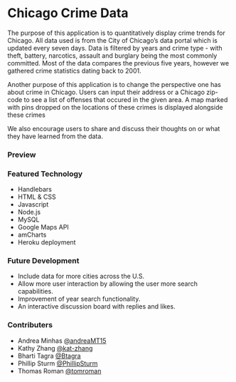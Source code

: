 # Chicago Crime Data

The purpose of this application is to quantitatively display crime trends for Chicago.
All data used is from the City of Chicago’s data portal which is updated every seven days.
Data is filtered by years and crime type - with theft, battery, narcotics, assault and burglary being the most commonly committed.
Most of the data compares the previous five years, however we gathered crime statistics dating back to 2001.

Another purpose of this application is to change the perspective one has about crime in Chicago. 
Users can input their address or a Chicago zip-code to see a list of offenses that occured in the given area. 
A map marked with pins dropped on the locations of these crimes is displayed alongside these crimes

We also encourage users to share and discuss their thoughts on or what they have learned from the data.  


### Preview

### Featured Technology
* Handlebars
* HTML & CSS
* Javascript
* Node.js
* MySQL
* Google Maps API
* amCharts
* Heroku deployment

### Future Development
* Include data for more cities across the U.S.
* Allow more user interaction by allowing the user more search capabilities. 
* Improvement of year search functionality. 
* An interactive discussion board with replies and likes.

### Contributers

* Andrea Minhas [@andreaMT15](https://github.com/andreaMT15)
* Kathy Zhang [@kat-zhang](https://github.com/kat-zhang)
* Bharti Tagra [@Btagra](https://github.com/Btagra)
* Phillip Sturm [@PhillipSturm](https://github.com/PhillipSturm)
* Thomas Roman [@tomroman](https://github.com/tomroman)
